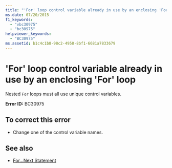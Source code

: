 ```yaml
---
title: "'For' loop control variable already in use by an enclosing 'For' loop"
ms.date: 07/20/2015
f1_keywords: 
  - "vbc30975"
  - "bc30975"
helpviewer_keywords: 
  - "BC30975"
ms.assetid: b1c4c1b8-98c2-4958-8bf1-6681a7833679
---
```

# 'For' loop control variable already in use by an enclosing 'For' loop
Nested `For` loops must all use unique control variables.  
  
 **Error ID:** BC30975  
  
## To correct this error  
  
- Change one of the control variable names.  
  
## See also

- [For...Next Statement](../../visual-basic/language-reference/statements/for-next-statement.md)
